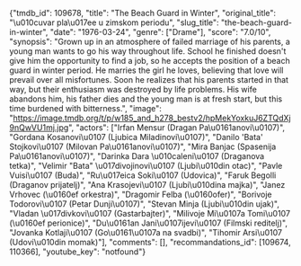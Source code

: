 {"tmdb_id": 109678, "title": "The Beach Guard in Winter", "original_title": "\u010cuvar pla\u017ee u zimskom periodu", "slug_title": "the-beach-guard-in-winter", "date": "1976-03-24", "genre": ["Drame"], "score": "7.0/10", "synopsis": "Grown up in an atmosphere of failed marriage of his parents, a young man wants to go his way throughout life. School he finished doesn't give him the opportunity to find a job, so he accepts the position of a beach guard in winter period. He marries the girl he loves, believing that love will prevail over all misfortunes. Soon he realizes that his parents started in that way, but their enthusiasm was destroyed by life problems. His wife abandons him, his father dies and the young man is at fresh start, but this time burdened with bitterness.", "image": "https://image.tmdb.org/t/p/w185_and_h278_bestv2/hpMekYoxkuJ6ZTQdXj9nQwVU1mj.jpg", "actors": ["Irfan Mensur (Dragan Pa\u0161anovi\u0107)", "Gordana Kosanovi\u0107 (Ljubica Miladinovi\u0107)", "Danilo 'Bata' Stojkovi\u0107 (Milovan Pa\u0161anovi\u0107)", "Mira Banjac (Spasenija Pa\u0161anovi\u0107)", "Darinka Dara \u010caleni\u0107 (Draganova tetka)", "Velimir \"Bata\" \u017divojinovi\u0107 (Ljubi\u010din otac)", "Pavle Vuisi\u0107 (Buda)", "Ru\u017eica Soki\u0107 (Udovica)", "Faruk Begolli (Draganov prijatelj)", "Ana Krasojevi\u0107 (Ljubi\u010dina majka)", "Janez Vrhovec (\u0160ef orkestra)", "Dragomir Felba (\u0160ofer)", "Borivoje Todorovi\u0107 (Petar Dunji\u0107)", "Stevan Minja (Ljubi\u010din ujak)", "Vladan \u017divkovi\u0107 (Gastarbajter)", "Milivoje Mi\u0107a Tomi\u0107 (\u0160ef perionice)", "Du\u0161an Jani\u0107ijevi\u0107 (Filmski reditelj)", "Jovanka Kotlaji\u0107 (Go\u0161\u0107a na svadbi)", "Tihomir Arsi\u0107 (Udovi\u010din momak)"], "comments": [], "recommandations_id": [109674, 110366], "youtube_key": "notfound"}